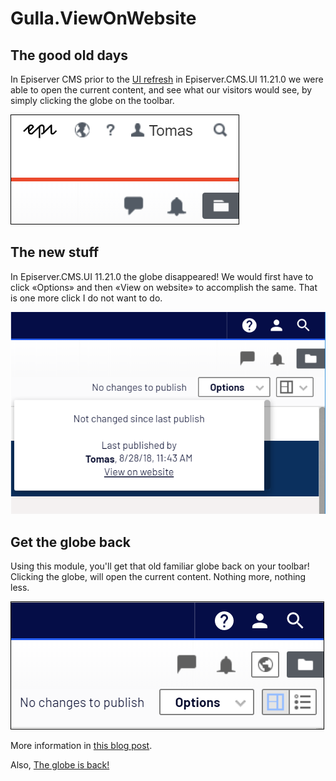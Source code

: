 # Gulla.ViewOnWebsite

## The good old days
In Episerver CMS prior to the [UI refresh](https://world.episerver.com/blogs/ryan-bare/dates/2019/6/cms-ui-refresh/) in Episerver.CMS.UI 11.21.0 we were able to open the current content, and see what our visitors would see, by simply clicking the globe on the toolbar.

![Old globe](images/oldglobe.png)

## The new stuff
In Episerver.CMS.UI 11.21.0 the globe disappeared! We would first have to click «Options» and then «View on website» to accomplish the same. That is one more click I do not want to do.

![New link](images/newlink.png)

## Get the globe back
Using this module, you'll get that old familiar globe back on your toolbar! Clicking the globe, will open the current content. Nothing more, nothing less.

![New globe](images/newglobe.png)

More information in [this blog post](https://www.gulla.net/no/blog/put-the-globe-back-in-episerver/).

Also, [The globe is back!](https://www.gulla.net/no/blog/the-globe-is-back/)
